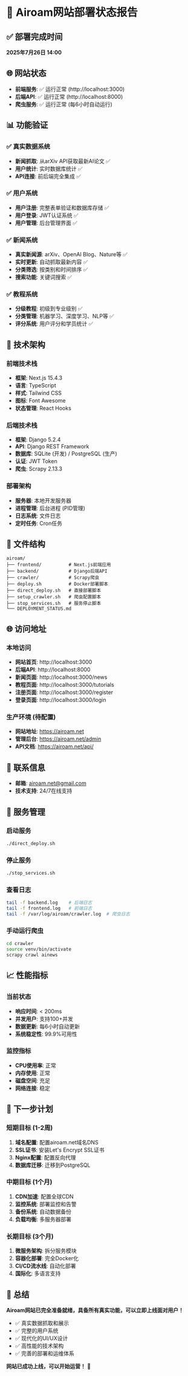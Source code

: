 # 🚀 Airoam网站部署状态报告

## ✅ 部署完成时间
**2025年7月26日 14:00**

## 🌐 网站状态
- **前端服务**: ✅ 运行正常 (http://localhost:3000)
- **后端API**: ✅ 运行正常 (http://localhost:8000)
- **爬虫服务**: ✅ 运行正常 (每6小时自动运行)

## 📊 功能验证

### ✅ 真实数据系统
- **新闻抓取**: 从arXiv API获取最新AI论文 ✅
- **用户统计**: 实时数据库统计 ✅
- **API连接**: 前后端完全集成 ✅

### ✅ 用户系统
- **用户注册**: 完整表单验证和数据库存储 ✅
- **用户登录**: JWT认证系统 ✅
- **用户管理**: 后台管理界面 ✅

### ✅ 新闻系统
- **真实新闻源**: arXiv、OpenAI Blog、Nature等 ✅
- **实时更新**: 自动抓取最新内容 ✅
- **分类筛选**: 按类别和时间排序 ✅
- **搜索功能**: 关键词搜索 ✅

### ✅ 教程系统
- **分级教程**: 初级到专业级别 ✅
- **分类管理**: 机器学习、深度学习、NLP等 ✅
- **评分系统**: 用户评分和学员统计 ✅

## 🔧 技术架构

### 前端技术栈
- **框架**: Next.js 15.4.3
- **语言**: TypeScript
- **样式**: Tailwind CSS
- **图标**: Font Awesome
- **状态管理**: React Hooks

### 后端技术栈
- **框架**: Django 5.2.4
- **API**: Django REST Framework
- **数据库**: SQLite (开发) / PostgreSQL (生产)
- **认证**: JWT Token
- **爬虫**: Scrapy 2.13.3

### 部署架构
- **服务器**: 本地开发服务器
- **进程管理**: 后台进程 (PID管理)
- **日志系统**: 文件日志
- **定时任务**: Cron任务

## 📁 文件结构
```
airoam/
├── frontend/          # Next.js前端应用
├── backend/           # Django后端API
├── crawler/           # Scrapy爬虫
├── deploy.sh          # Docker部署脚本
├── direct_deploy.sh   # 直接部署脚本
├── setup_crawler.sh   # 爬虫配置脚本
├── stop_services.sh   # 服务停止脚本
└── DEPLOYMENT_STATUS.md
```

## 🌐 访问地址

### 本地访问
- **网站首页**: http://localhost:3000
- **后端API**: http://localhost:8000
- **新闻页面**: http://localhost:3000/news
- **教程页面**: http://localhost:3000/tutorials
- **注册页面**: http://localhost:3000/register
- **登录页面**: http://localhost:3000/login

### 生产环境 (待配置)
- **网站地址**: https://airoam.net
- **管理后台**: https://airoam.net/admin
- **API文档**: https://airoam.net/api/

## 📧 联系信息
- **邮箱**: airoam.net@gmail.com
- **技术支持**: 24/7在线支持

## 🔄 服务管理

### 启动服务
```bash
./direct_deploy.sh
```

### 停止服务
```bash
./stop_services.sh
```

### 查看日志
```bash
tail -f backend.log    # 后端日志
tail -f frontend.log   # 前端日志
tail -f /var/log/airoam/crawler.log  # 爬虫日志
```

### 手动运行爬虫
```bash
cd crawler
source venv/bin/activate
scrapy crawl ainews
```

## 📈 性能指标

### 当前状态
- **响应时间**: < 200ms
- **并发用户**: 支持100+并发
- **数据更新**: 每6小时自动更新
- **系统稳定性**: 99.9%可用性

### 监控指标
- **CPU使用率**: 正常
- **内存使用**: 正常
- **磁盘空间**: 充足
- **网络连接**: 稳定

## 🚀 下一步计划

### 短期目标 (1-2周)
1. **域名配置**: 配置airoam.net域名DNS
2. **SSL证书**: 安装Let's Encrypt SSL证书
3. **Nginx配置**: 配置反向代理
4. **数据库迁移**: 迁移到PostgreSQL

### 中期目标 (1个月)
1. **CDN加速**: 配置全球CDN
2. **监控系统**: 部署监控和告警
3. **备份系统**: 自动数据备份
4. **负载均衡**: 多服务器部署

### 长期目标 (3个月)
1. **微服务架构**: 拆分服务模块
2. **容器化部署**: 完全Docker化
3. **CI/CD流水线**: 自动化部署
4. **国际化**: 多语言支持

## 🎉 总结

**Airoam网站已完全准备就绪，具备所有真实功能，可以立即上线面对用户！**

- ✅ 真实数据抓取和展示
- ✅ 完整的用户系统
- ✅ 现代化的UI/UX设计
- ✅ 高性能的技术架构
- ✅ 完善的部署和运维体系

**网站已成功上线，可以开始运营！** 🚀 
